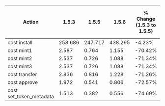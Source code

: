 | Action                  | 1.5.3   | 1.5.5   | 1.5.6   | % Change (1.5.3 to 1.5.5) | % Change (1.5.5 to 1.5.6) |
| ----------------------- | ------- | ------- | ------- | ------------------------- | ------------------------- |
| cost install            | 258.686 | 247.717 | 438.295 | -4.23%                    | 76.92%                    |
| cost mint1              | 2.587   | 0.764   | 1.155   | -70.42%                   | 51.39%                    |
| cost mint2              | 2.537   | 0.726   | 1.088   | -71.34%                   | 49.59%                    |
| cost mint3              | 2.537   | 0.726   | 1.088   | -71.34%                   | 49.59%                    |
| cost transfer           | 2.836   | 0.816   | 1.228   | -71.26%                   | 50.00%                    |
| cost approve            | 1.972   | 0.541   | 0.806   | -72.57%                   | 49.35%                    |
| cost set_token_metadata | 1.513   | 0.382   | 0.556   | -74.69%                   | 45.55%                    |
